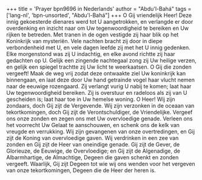 +++
title = 'Prayer bpn9696 in Nederlands'
author = "Abdu'l-Bahá"
tags = ['lang-nl', 'bpn-unsorted', "Abdu'l-Bahá"]
+++
O Gij vriendelijk Heer! Deze innig gekoesterde dienares werd tot U aangetrokken, en verlangde er door overdenking en inzicht naar om Uw tegenwoordigheid te bereiken en Uw rijken te betreden. Met tranen in de ogen vestigde zij haar blik op het Koninkrijk van mysteriën. Vele nachten bracht zij door in diepe verbondenheid met U, en vele dagen leefde zij met het U innig gedenken. Elke morgenstond was zij U indachtig, en elke avond richtte zij haar gedachten op U. Gelijk een zingende nachtegaal zong zij Uw heilige verzen, en gelijk een spiegel trachtte zij Uw licht te weerkaatsen.
O Gij die zonden vergeeft! Maak de weg vrij zodat deze ontwaakte ziel Uw koninkrijk kan binnengaan, en laat deze door Uw hand getrainde vogel haar vlucht nemen naar de eeuwige rozengaard. Zij verlangt vurig U nabij te komen; laat haar Uw tegenwoordigheid bereiken. Zij is overstuur en radeloos als zij van U gescheiden is; laat haar toe in Uw hemelse woning.
O Heer! Wij zijn zondaars, doch Gij zijt de Vergevende. Wij zijn verzonken in de oceaan van tekortkomingen, doch Gij zijt de Verontschuldiger, de Vriendelijke. Vergeef ons onze zonden en zegen ons met Uw overvloedige genade. Verleen ons het voorrecht Uw Gelaat te aanschouwen, en schenk ons de kelk van vreugde en verrukking. Wij zijn gevangenen van onze overtredingen, en Gij zijt de Koning van overvloedige gaven. Wij verdrinken in een zee van zonden en Gij zijt de Heer van oneindige genade. Gij zijt de Gever, de Glorieuze, de Eeuwige, de Overvloedige; en Gij zijt de Algenadige, de Albarmhartige, de Almachtige, Degeen die gaven schenkt en zonden vergeeft. Waarlijk, Gij zijt Degeen tot wie wij ons wenden voor het vergeven van onze tekortkomingen, Degeen die de Heer der heren is.
